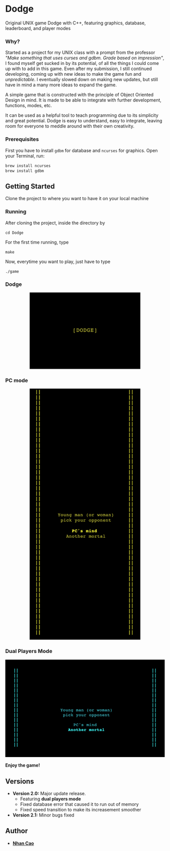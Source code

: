 # Dodge

Original UNIX game Dodge with C++, featuring graphics, database, leaderboard, and player modes 

### Why?

Started as a project for my UNIX class with a prompt from the professor *"Make something that uses curses and gdbm. Grade based on impression"*, I found myself get sucked in by its potential, of all the things I could come up with to add in this game. Even after my submission, I still continued developing, coming up with new ideas to make the game fun and *unpredictable*. I eventually slowed down on making new updates, but still have in mind a many more ideas to expand the game.

A simple game that is constructed with the principle of Object Oriented Design in mind. It is made to be able to integrate with further development, functions, modes, etc. 

It can be used as a helpful tool to teach programming due to its simplicity and great potential. Dodge is easy to understand, easy to integrate, leaving room for everyone to meddle around with their own creativity.

### Prerequisites

First you have to install `gdbm` for database and `ncurses` for graphics. Open your Terminal, run:
```
brew install ncurses
brew install gdbm
```

## Getting Started

Clone the project to where you want to have it on your local machine

### Running

After cloning the project, inside the directory by
```
cd Dodge
```
For the first time running, type
```
make
```
Now, everytime you want to play, just have to type
```
./game
```

### Dodge
<p align="center">
<img src="./dodge.png" width="350">
</p>

### PC mode
<p align="center">
<img src="./pcmode.png" width="350">
</p>

### Dual Players Mode
<p align="center">
<img src="./duelplayermode.png" width="700">
</p>




**Enjoy the game!**

## Versions

* **Version 2.0:** Major update release.
  * Featuring **dual players mode**
  * Fixed database error that caused it to run out of memory
  * Fixed speed transition to make its increasement smoother
* **Version 2.1:** Minor bugs fixed
  

## Author

* [**Nhan Cao**](https://www.linkedin.com/in/nhan-cao/)
